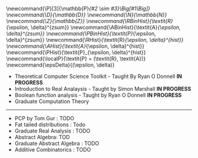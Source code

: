 \newcommand{\P}[3]{\mathbb{P}_{#2 \sim #3}\Big[#1\Big]}
\newcommand{\D}{\mathbb{D}}
\newcommand{\N}{\mathbb{N}}
\newcommand{\Z}{\mathbb{Z}}
\newcommand{\RBinHist}{\textit{R}_{\epsilon, \delta}^{zsum}}
\newcommand{\ABinHist}{\textit{A}_{\epsilon, \delta}^{zsum}}
\newcommand{\PBinHist}{\textit{P}_{\epsilon, \delta}^{zsum}}
\newcommand{\RHist}{\textit{R}_{\epsilon, \delta}^{hist}}
\newcommand{\AHist}{\textit{A}_{\epsilon, \delta}^{hist}}
\newcommand{\PHist}{\textit{P}_{\epsilon, \delta}^{hist}}
\newcommand{\localP}{\textit{P} = (\textit{R}, \textit{A})}
\newcommand{\epsDelta}{(\epsilon, \delta)}
<div class=container>

* Theoretical Computer Science Toolkit - Taught By Ryan O Donnell **IN PROGRESS**
* Introduction to Real Analaysis - Taught by Simon Marshall **IN PROGRESS**
* Boolean function analysis - Taught by Ryan O Donnell **IN PROGRESS**
* Graduate Computation Theory
------------------------------------------------
* PCP by Tom Gur : TODO
* Fat tailed distributions : Todo
* Graduate Real Analysis : TODO
* Abstract Algebra: TOD
* Graduate Abstract Algebra : TODO
* Additive Combinatorics : TODO

<!-- * Abstract Algebra
* Interactive decision making
* Stochastic processes and graph theory
* Martingales David Williams Book
* Game Theory
* Cryptography
* High dimensional Probability
* Computational Complexity -->
</div>

